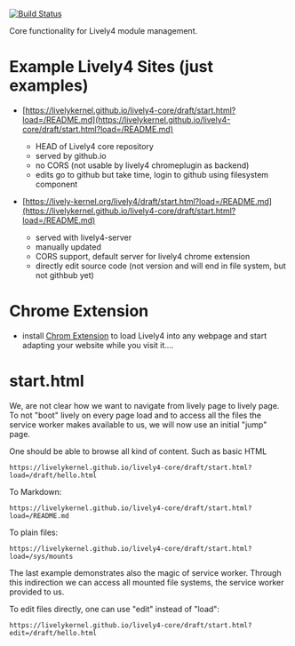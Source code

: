 [![Build Status](https://travis-ci.org/LivelyKernel/lively4-core.svg)](https://travis-ci.org/LivelyKernel/lively4-core)


Core functionality for Lively4 module management.


# Example Lively4 Sites (just examples)

- [https://livelykernel.github.io/lively4-core/draft/start.html?load=/README.md](https://livelykernel.github.io/lively4-core/draft/start.html?load=/README.md)
	- HEAD of Lively4 core repository
	- served by github.io
	- no CORS (not usable by lively4 chromeplugin as backend)
	- edits go to github but take time, login to github using filesystem component
	
- [https://lively-kernel.org/lively4/draft/start.html?load=/README.md](https://livelykernel.github.io/lively4-core/draft/start.html?load=/README.md) 
	- served with lively4-server
	- manually updated
	- CORS support, default server for lively4 chrome extension
	- directly edit source code (not version and will end in file system, but not githbub yet)

# Chrome Extension

- install [Chrom Extension](https://chrome.google.com/webstore/detail/lively4-loader/nolpicfdelklinibcdldjhajakffhhom) to load Lively4 into any webpage and start adapting your website while you visit it.... 


# start.html

We, are not clear how we want to navigate from lively page to lively page. To not "boot" lively on every
page load and to access all the files the service worker makes available to us, we will now use an initial "jump"
page.



One should be able to browse all kind of content. Such as basic HTML
```
https://livelykernel.github.io/lively4-core/draft/start.html?load=/draft/hello.html
```

To Markdown:

```
https://livelykernel.github.io/lively4-core/draft/start.html?load=/README.md
```

To plain files:

```
https://livelykernel.github.io/lively4-core/draft/start.html?load=/sys/mounts
```

The last example demonstrates also the magic of service worker. Through this indirection we can access all
mounted file systems, the service worker provided to us.


To edit files directly, one can use "edit" instead of "load":
```
https://livelykernel.github.io/lively4-core/draft/start.html?edit=/draft/hello.html
```


